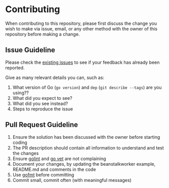 # Contributing

When contributing to this repository, please first discuss the change you wish to make via issue,
email, or any other method with the owner of this repository before making a change. 

## Issue Guideline

Please check the [existing issues](https://github.com/tomponline/beanstalkworker/issues) to see if your feedback has already been reported.

Give as many relevant details you can, such as:
1. What version of Go (`go version`) and `dep` (`git describe --tags`) are you using??
2. What did you expect to see?
3. What did you see instead?
4. Steps to reproduce the issue

## Pull Request Guideline

1. Ensure the solution has been discussed with the owner before starting coding
2. The PR description should contain all information to understand and test the changes
3. Ensure [golint](https://github.com/golang/lint) and [go vet](https://golang.org/cmd/vet/) are not complaining
4. Document your changes, by updating the beanstalkworker example, README.md and comments in the code
5. Use [gofmt](https://blog.golang.org/go-fmt-your-code) before committing
6. Commit small, commit often (with meaningful messages)
